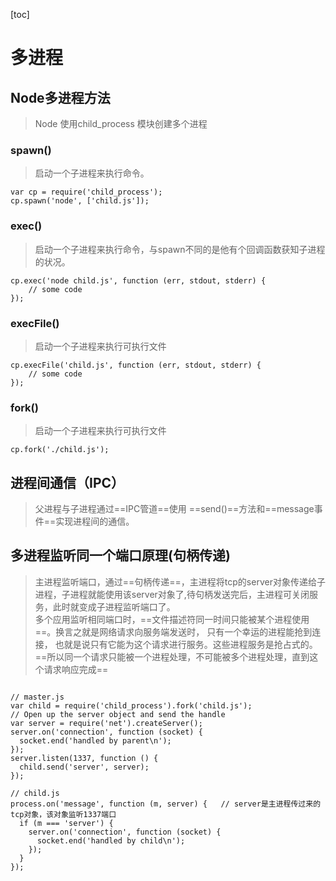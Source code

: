 [toc]

# 多进程

## Node多进程方法

> Node 使用child_process 模块创建多个进程

### spawn()

> 启动一个子进程来执行命令。

```
var cp = require('child_process');
cp.spawn('node', ['child.js']);
```

### exec()

> 启动一个子进程来执行命令，与spawn不同的是他有个回调函数获知子进程的状况。

```
cp.exec('node child.js', function (err, stdout, stderr) {
    // some code
});
```

### execFile()

> 启动一个子进程来执行可执行文件

```
cp.execFile('child.js', function (err, stdout, stderr) {
    // some code
});
```

### fork()

> 启动一个子进程来执行可执行文件

```
cp.fork('./child.js');

```

## 进程间通信（IPC）

> 父进程与子进程通过==IPC管道==使用 ==send()==方法和==message事件==实现进程间的通信。

## 多进程监听同一个端口原理(句柄传递)

> 主进程监听端口，通过==句柄传递==，主进程将tcp的server对象传递给子进程，子进程就能使用该server对象了,待句柄发送完后，主进程可关闭服务，此时就变成子进程监听端口了。<br>
多个应用监听相同端口时，==文件描述符同一时间只能被某个进程使用==。换言之就是网络请求向服务端发送时， 只有一个幸运的进程能抢到连接， 也就是说只有它能为这个请求进行服务。这些进程服务是抢占式的。==所以同一个请求只能被一个进程处理，不可能被多个进程处理，直到这个请求响应完成==

```

// master.js
var child = require('child_process').fork('child.js');
// Open up the server object and send the handle
var server = require('net').createServer();
server.on('connection', function (socket) {
  socket.end('handled by parent\n');
});
server.listen(1337, function () {
  child.send('server', server);
});

// child.js
process.on('message', function (m, server) {   // server是主进程传过来的tcp对象，该对象监听1337端口
  if (m === 'server') {
    server.on('connection', function (socket) {
      socket.end('handled by child\n');
    });
  }
});
```

